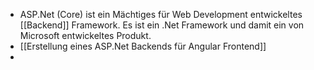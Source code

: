 - ASP.Net (Core) ist ein Mächtiges für Web Development entwickeltes [[Backend]] Framework. Es ist ein .Net Framework und damit ein von Microsoft entwickeltes Produkt.
- [[Erstellung eines ASP.Net Backends für Angular Frontend]]
-